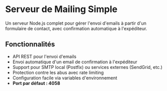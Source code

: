 # Serveur de Mailing Simple

Un serveur Node.js complet pour gérer l'envoi d'emails à partir d'un formulaire de contact, avec confirmation automatique à l'expéditeur.

## Fonctionnalités

- API REST pour l'envoi d'emails
- Envoi automatique d'un email de confirmation à l'expéditeur
- Support pour SMTP local (Postfix) ou services externes (SendGrid, etc.)
- Protection contre les abus avec rate limiting
- Configuration facile via variables d'environnement
- **Port par défaut : 4058**